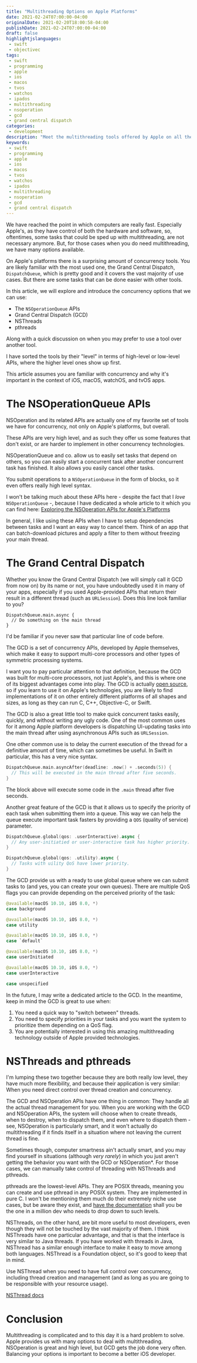 ```yaml
---
title: "Multithreading Options on Apple Platforms"
date: 2021-02-24T07:00:00-04:00
originalDate: 2021-02-20T18:00:58-04:00
publishDate: 2021-02-24T07:00:00-04:00
draft: false
highlightjslanguages:
 - swift
 - objectivec
tags:
 - swift
 - programming
 - apple
 - ios
 - macos
 - tvos
 - watchos
 - ipados
 - multithreading
 - nsoperation
 - gcd
 - grand central dispatch
categories:
 - development
description: "Meet the multithreading tools offered by Apple on all their platforms, and learn to choose the right one for your needs."
keywords:
 - swift
 - programming
 - apple
 - ios
 - macos
 - tvos
 - watchos
 - ipados
 - multithreading
 - nsoperation
 - gcd
 - grand central dispatch
---
```


We have reached the point in which computers are really fast. Especially Apple's, as they have control of both the hardware and software, so, oftentimes, some tasks that could be sped up with multithreading, are not necessary anymore. But, for those cases when you do need multithreading, we have many options available.

On Apple's platforms there is a surprising amount of concurrency tools. You are likely familiar with the most used one, the Grand Central Dispatch, `DispatchQueue`, which is pretty good and it covers the vast majority of use cases. But there are some tasks that can be done easier with other tools.

In this article, we will explore and introduce the concurrency options that we can use:

* The `NSOperationQueue` APIs
* Grand Central Dispatch (GCD)
* NSThreads
* pthreads

Along with a quick discussion on when you may prefer to use a tool over another tool.

I have sorted the tools by their "level" in terms of high-level or low-level APIs, where the higher level ones show up first.

This article assumes you are familiar with concurrency and why it's important in the context of iOS, macOS, watchOS, and tvOS apps.

# The NSOperationQueue APIs

NSOperation and its related APIs are actually one of my favorite set of tools we have for concurrency, not only on Apple's platforms, but overall.

These APIs are very high level, and as such they offer us some features that don't exist, or are harder to implement in other concurrency technologies.

NSOperationQueue and co. allow us to easily set tasks that depend on others, so you can easily start a concurrent task after another concurrent task has finished. It also allows you easily cancel other tasks.

You submit operations to a `NSOperationQueue` in the form of blocks, so it even offers really high level syntax.

I won't be talking much about these APIs here - despite the fact that I *love* `NSOperationQueue` -, because I have dedicated a whole article to it which you can find here: [Exploring the NSOperation APIs for Apple's Platforms](https://www.andyibanez.com/posts/exploring-the-nsoperation-apis/)

In general, I like using these APIs when I have to setup dependencies between tasks and I want an easy way to cancel them. Think of an app that can batch-download pictures and apply a filter to them without freezing your main thread.

# The Grand Central Dispatch

Whether you know the Grand Central Dispatch (we will simply call it GCD from now on) by its name or not, you have undoubtedly used it in many of your apps, especially if you used Apple-provided APIs that return their result in a different thread (such as `URLSession`). Does this line look familiar to you?

```
DispatchQueue.main.async {
  // Do something on the main thread
}
```

I'd be familiar if you never saw that particular line of code before.

The GCD is a set of concurrency APIs, developed by Apple themselves, which make it easy to support multi-core processors and other types of symmetric processing systems.

I want you to pay particular attention to that definition, because the GCD was built for multi-core processors, not just Apple's, and this is where one of its biggest advantages come into play. The GCD is actually [open source](https://apple.github.io/swift-corelibs-libdispatch/), so if you learn to use it on Apple's technologies, you are likely to find implementations of it on other entirely different platforms of all shapes and sizes, as long as they can run C, C++, Objective-C, or Swift.

The GCD is also a great little tool to make quick concurrent tasks easily, quickly, and without writing any ugly code. One of the most common uses for it among Apple platform developers is dispatching UI-updating tasks into the main thread after using asynchronous APIs such as `URLSession`.

One other common use is to delay the current execution of the thread for a definitive amount of time, which can sometimes be useful. In Swift in particular, this has a very nice syntax.

```swift
DispatchQueue.main.asyncAfter(deadline: .now() + .seconds(5)) {
  // This will be executed in the main thread after five seconds.
}
```

The block above will execute some code in the `.main` thread after five seconds.

Another great feature of the GCD is that it allows us to specify the priority of each task when submitting them into a queue. This way we can help the queue execute important task fasters by providing a `QOS` (quality of service) parameter.

```swift
DispatchQueue.global(qos: .userInteractive).async {
  // Any user-initiatied or user-interactive task has higher priority.
}

DispatchQueue.global(qos: .utility).async {
  // Tasks with uility QoS have lower priority.
}
```

The GCD provide us with a ready to use global queue where we can submit tasks to (and yes, you can create your own queues). There are multiple QoS flags you can provide depending on the perceived priority of the task:

```swift
@available(macOS 10.10, iOS 8.0, *)
case background

@available(macOS 10.10, iOS 8.0, *)
case utility

@available(macOS 10.10, iOS 8.0, *)
case `default`

@available(macOS 10.10, iOS 8.0, *)
case userInitiated

@available(macOS 10.10, iOS 8.0, *)
case userInteractive

case unspecified
```

In the future, I may write a dedicated article to the GCD. In the meantime, keep in mind the GCD is great to use when:

1. You need a quick way to "switch between" threads.
2. You need to specify priorities in your tasks and you want the system to prioritize them depending on a QoS flag.
3. You are potentially interested in using this amazing multithreading technology outside of Apple provided technologies.


# NSThreads and pthreads

I'm lumping these two together because they are both really low level, they have much more flexibility, and because their application is very similar: When you need direct control over thread creation and concurrency.

The GCD and NSOperation APIs have one thing in common: They handle all the actual thread management for you. When you are working with the GCD and NSOperation APIs, the system will choose when to create threads, when to destroy, when to dispatch them, and even where to dispatch them - see, NSOperation is particularly smart, and it won't actually do multithreading if it finds itself in a situation where not leaving the current thread is fine.

Sometimes though, computer smartness ain't actually smart, and you may find yourself in situations (although *very rarely*) in which you just aren't getting the behavior you want with the GCD or NSOperation\*. For those cases, we can manually take control of threading with NSThreads and pthreads.

pthreads are the lowest-level APIs. They are POSIX threads, meaning you can create and use pthread in any POSIX system. They are implemented in pure C. I won't be mentioning them much do their extremely niche use cases, but be aware they exist, and [have the documentation](https://computing.llnl.gov/tutorials/pthreads/) shall you be the one in a million dev who needs to drop down to such levels.

NSThreads, on the other hand, are bit more useful to most developers, even though they will not be touched by the vast majority of them. I think NSThreads have one particular advantage, and that is that the interface is very similar to Java threads. If you have worked with threads in Java, NSThread has a similar enough interface to make it easy to move among both languages. NSThread is a Foundation object, so it's good to keep that in mind.

Use NSThread when you need to have full control over concurrency, including thread creation and management (and as long as you are going to be responsible with your resource usage).

[NSThread docs](https://developer.apple.com/documentation/foundation/nsthread)

# Conclusion

Multithreading is complicated and to this day it is a hard problem to solve. Apple provides us with many options to deal with multithreading. NSOperation is great and high level, but GCD gets the job done very often. Balancing your options is important to become a better iOS developer.

